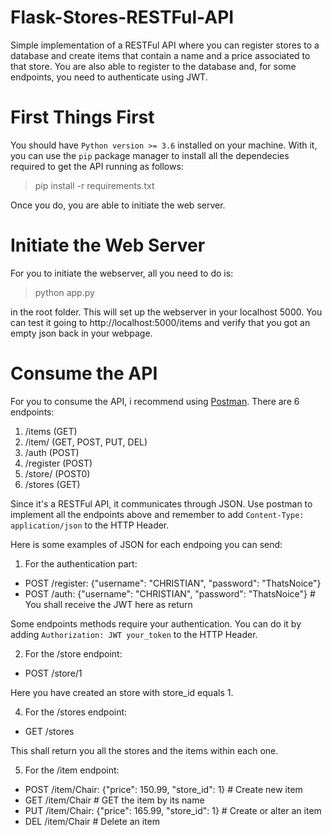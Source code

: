 # Flask-Stores-RESTFul-API
Simple implementation of a RESTFul API where you can register stores to a database and create items that contain a name and a price associated to that store. You are also able to register to the database and, for some endpoints, you need to authenticate using JWT.

# First Things First

You should have `Python version >= 3.6` installed on your machine. With it, you can use the `pip` package manager to install all the dependecies required to get the API running as follows:

> pip install -r requirements.txt

Once you do, you are able to initiate the web server.

# Initiate the Web Server

For you to initiate the webserver, all you need to do is:

> python app.py

in the root folder. This will set up the webserver in your localhost 5000. You can test it going to http://localhost:5000/items and verify that you got an empty json back in your webpage.

# Consume the API

For you to consume the API, i recommend using [Postman](https://www.postman.com/). There are 6 endpoints:

1. /items (GET)
2. /item/<name> (GET, POST, PUT, DEL)
3. /auth (POST)
4. /register (POST)
5. /store/<name> (POST0)
6. /stores (GET)

Since it's a RESTFul API, it communicates through JSON. Use postman to implement all the endpoints above and remember to add `Content-Type: application/json` to the HTTP Header.

Here is some examples of JSON for each endpoing you can send:

1. For the authentication part:
- POST /register: {"username": "CHRISTIAN", "password": "ThatsNoice"}
- POST /auth: {"username": "CHRISTIAN", "password": "ThatsNoice"} # You shall receive the JWT here as return

Some endpoints methods require your authentication. You can do it by adding `Authorization: JWT your_token` to the HTTP Header.

2. For the /store endpoint:
- POST /store/1 

Here you have created an store with store_id equals 1.

4. For the /stores endpoint:
- GET /stores

This shall return you all the stores and the items within each one.

5. For the /item endpoint:
- POST /item/Chair: {"price": 150.99, "store_id": 1} # Create new item
- GET /item/Chair # GET the item by its name
- PUT /item/Chair: {"price": 165.99, "store_id": 1} # Create or alter an item
- DEL /item/Chair # Delete an item
